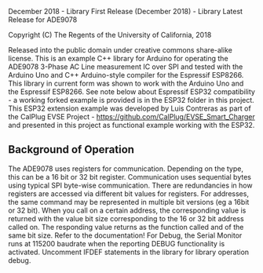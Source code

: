 December 2018 - Library First Release
(December 2018) - Library Latest Release for ADE9078

Copyright (C) The Regents of the University of California, 2018

Released into the public domain under creative commons share-alike license. This is an example C++ library for Arduino for operating the ADE9078 3-Phase AC Line measurement IC over SPI and tested with the Arduino Uno and C++ Arduino-style compiler for the Espressif ESP8266. This library in current form was shown to work with the Arduino Uno and the Espressif ESP8266.  See note below about Espressif ESP32 compatibility - a working forked example is provided is in the ESP32 folder in this project.  This ESP32 extension example was developed by Luis Contreras as part of the CalPlug EVSE Project - https://github.com/CalPlug/EVSE_Smart_Charger and presented in this project as functional example working with the ESP32.

Background of Operation
--------------------------------------------------------------------------------

The ADE9078 uses registers for communication.  Depending on the type, this can be a 16 bit or 32 bit register.  Communication uses sequential bytes using typical SPI byte-wise communication.  There are redundancies in how registers are accessed via different bit values for registers.  For addresses, the same command may be represented in multiple bit versions (eg a 16bit or 32 bit). When you call on a certain address, the corresponding value is returned with the value bit size corresponding to the 16 or 32 bit address called on. The responding value returns as the function called and of the same bit size.  Refer to the documentation!  For Debug, the Serial Monitor runs at 115200 baudrate when the reporting DEBUG functionality is activated.  Uncomment IFDEF statements in the library for library operation debug.
